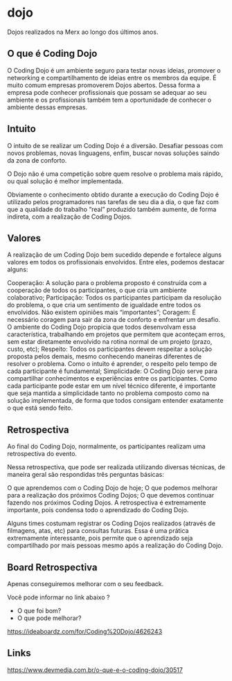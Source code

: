 # dojo

Dojos realizados na Merx ao longo dos últimos anos.

## O que é Coding Dojo

O Coding Dojo é um ambiente seguro para testar novas ideias, promover o networking e compartilhamento de ideias entre os membros da equipe. É muito comum empresas promoverem Dojos abertos. Dessa forma a empresa pode conhecer profissionais que possam se adequar ao seu ambiente e os profissionais também tem a oportunidade de conhecer o ambiente dessas empresas.

## Intuito
O intuito de se realizar um Coding Dojo é a diversão. Desafiar pessoas com novos problemas, novas linguagens, enfim, buscar novas soluções saindo da zona de conforto.

O Dojo não é uma competição sobre quem resolve o problema mais rápido, ou qual solução é melhor implementada.

Obviamente o conhecimento obtido durante a execução do Coding Dojo é utilizado pelos programadores nas tarefas de seu dia a dia, o que faz com que a qualidade do trabalho “real” produzido também aumente, de forma indireta, com a realização de Coding Dojos.

## Valores
A realização de um Coding Dojo bem sucedido depende e fortalece alguns valores em todos os profissionais envolvidos. Entre eles, podemos destacar alguns:

Cooperação: A solução para o problema proposto é construída com a cooperação de todos os participantes, o que cria um ambiente colaborativo;
Participação: Todos os participantes participam da resolução do problema, o que cria um sentimento de igualdade entre todos os envolvidos. Não existem opiniões mais “importantes”;
Coragem: É necessário coragem para sair da zona de conforto e enfrentar um desafio. O ambiente do Coding Dojo propicia que todos desenvolvam essa característica, trabalhando em projetos que permitem que aconteçam erros, sem estar diretamente envolvido na rotina normal de um projeto (prazo, custo, etc);
Respeito: Todos os participantes devem respeitar a solução proposta pelos demais, mesmo conhecendo maneiras diferentes de resolver o problema. Como o intuito é aprender, o respeito pelo tempo de cada participante é fundamental;
Simplicidade: O Coding Dojo serve para compartilhar conhecimentos e experiências entre os participantes. Como cada participante pode estar em um nível técnico diferente, é importante que seja mantida a simplicidade tanto no problema composto como na solução implementada, de forma que todos consigam entender exatamente o que está sendo feito.

## Retrospectiva
Ao final do Coding Dojo, normalmente, os participantes realizam uma retrospectiva do evento.

Nessa retrospectiva, que pode ser realizada utilizando diversas técnicas, de maneira geral são respondidas três perguntas básicas:

O que aprendemos com o Coding Dojo de hoje;
O que podemos melhorar para a realização dos próximos Coding Dojos;
O que devemos continuar fazendo nos próximos Coding Dojos.
A retrospectiva é extremamente importante, pois condensa todo o aprendizado do Coding Dojo.

Alguns times costumam registrar os Coding Dojos realizados (através de filmagens, atas, etc) para consultas futuras. Essa é uma prática extremamente interessante, pois permite que o aprendizado seja compartilhado por mais pessoas mesmo após a realização do Coding Dojo.

## Board Retrospectiva

Apenas conseguiremos melhorar com o seu feedback.

Você pode informar no link abaixo ?

* O que foi bom?
* O que pode melhorar?

https://ideaboardz.com/for/Coding%20Dojo/4626243

## Links

https://www.devmedia.com.br/o-que-e-o-coding-dojo/30517


